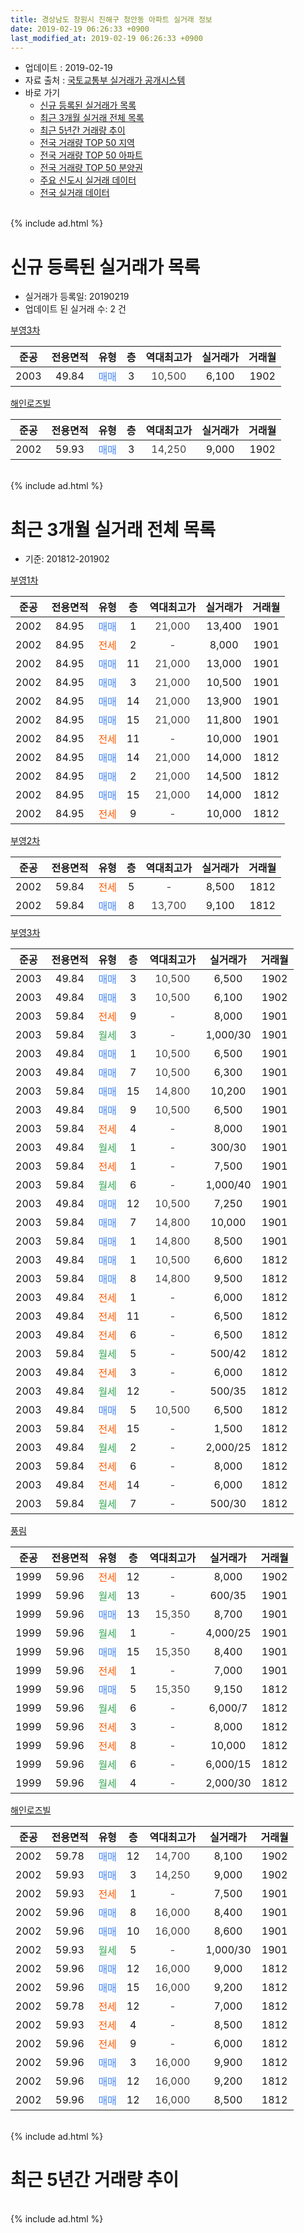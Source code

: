 ```yaml
---
title: 경상남도 창원시 진해구 청안동 아파트 실거래 정보
date: 2019-02-19 06:26:33 +0900
last_modified_at: 2019-02-19 06:26:33 +0900
---
```


* 업데이트 : 2019-02-19
* 자료 출처 : [국토교통부 실거래가 공개시스템](http://rt.molit.go.kr)
* 바로 가기
    * [신규 등록된 실거래가 목록](#신규-등록된-실거래가-목록)
    * [최근 3개월 실거래 전체 목록](#최근-3개월-실거래-전체-목록)
    * [최근 5년간 거래량 추이](#최근-5년간-거래량-추이)
    * [전국 거래량 TOP 50 지역](https://inasie.github.io/apt-trade-info/최근-3개월-전국에서-가장-거래가-많이-발생한-지역)
    * [전국 거래량 TOP 50 아파트](https://inasie.github.io/apt-trade-info/최근-3개월-전국에서-가장-거래가-많이-발생한-아파트)
    * [전국 거래량 TOP 50 분양권](https://inasie.github.io/apt-trade-info/최근-3개월-전국에서-가장-거래가-많이-발생한-분양권)
    * [주요 신도시 실거래 데이터](https://inasie.github.io/apt-trade-info/주요-신도시)
    * [전국 실거래 데이터](https://inasie.github.io/apt-trade-info/전국)
<br>
{% include ad.html %}
<br>

# 신규 등록된 실거래가 목록
* 실거래가 등록일: 20190219
* 업데이트 된 실거래 수: 2 건


[부영3차](https://search.naver.com/search.naver?query=%EA%B2%BD%EC%83%81%EB%82%A8%EB%8F%84+%EC%B0%BD%EC%9B%90%EC%8B%9C+%EC%A7%84%ED%95%B4%EA%B5%AC+%EC%B2%AD%EC%95%88%EB%8F%99+%EB%B6%80%EC%98%813%EC%B0%A8)

|준공|전용면적|유형|층|역대최고가|실거래가|거래월|
|:---:|:---:|:---:|:---:|:---:|:---:|:---:|
|2003|49.84|<span style="color:#4285f3">매매</span>|3|<span style="color:#444444">10,500</span>|6,100|1902|

[해인로즈빌](https://search.naver.com/search.naver?query=%EA%B2%BD%EC%83%81%EB%82%A8%EB%8F%84+%EC%B0%BD%EC%9B%90%EC%8B%9C+%EC%A7%84%ED%95%B4%EA%B5%AC+%EC%B2%AD%EC%95%88%EB%8F%99+%ED%95%B4%EC%9D%B8%EB%A1%9C%EC%A6%88%EB%B9%8C)

|준공|전용면적|유형|층|역대최고가|실거래가|거래월|
|:---:|:---:|:---:|:---:|:---:|:---:|:---:|
|2002|59.93|<span style="color:#4285f3">매매</span>|3|<span style="color:#444444">14,250</span>|9,000|1902|


<br>
{% include ad.html %}
<br>

# 최근 3개월 실거래 전체 목록
* 기준: 201812-201902


[부영1차](https://search.naver.com/search.naver?query=%EA%B2%BD%EC%83%81%EB%82%A8%EB%8F%84+%EC%B0%BD%EC%9B%90%EC%8B%9C+%EC%A7%84%ED%95%B4%EA%B5%AC+%EC%B2%AD%EC%95%88%EB%8F%99+%EB%B6%80%EC%98%811%EC%B0%A8)

|준공|전용면적|유형|층|역대최고가|실거래가|거래월|
|:---:|:---:|:---:|:---:|:---:|:---:|:---:|
|2002|84.95|<span style="color:#4285f3">매매</span>|1|<span style="color:#444444">21,000</span>|13,400|1901|
|2002|84.95|<span style="color:#ff5a00">전세</span>|2|<span style="color:#444444">-</span>|8,000|1901|
|2002|84.95|<span style="color:#4285f3">매매</span>|11|<span style="color:#444444">21,000</span>|13,000|1901|
|2002|84.95|<span style="color:#4285f3">매매</span>|3|<span style="color:#444444">21,000</span>|10,500|1901|
|2002|84.95|<span style="color:#4285f3">매매</span>|14|<span style="color:#444444">21,000</span>|13,900|1901|
|2002|84.95|<span style="color:#4285f3">매매</span>|15|<span style="color:#444444">21,000</span>|11,800|1901|
|2002|84.95|<span style="color:#ff5a00">전세</span>|11|<span style="color:#444444">-</span>|10,000|1901|
|2002|84.95|<span style="color:#4285f3">매매</span>|14|<span style="color:#444444">21,000</span>|14,000|1812|
|2002|84.95|<span style="color:#4285f3">매매</span>|2|<span style="color:#444444">21,000</span>|14,500|1812|
|2002|84.95|<span style="color:#4285f3">매매</span>|15|<span style="color:#444444">21,000</span>|14,000|1812|
|2002|84.95|<span style="color:#ff5a00">전세</span>|9|<span style="color:#444444">-</span>|10,000|1812|

[부영2차](https://search.naver.com/search.naver?query=%EA%B2%BD%EC%83%81%EB%82%A8%EB%8F%84+%EC%B0%BD%EC%9B%90%EC%8B%9C+%EC%A7%84%ED%95%B4%EA%B5%AC+%EC%B2%AD%EC%95%88%EB%8F%99+%EB%B6%80%EC%98%812%EC%B0%A8)

|준공|전용면적|유형|층|역대최고가|실거래가|거래월|
|:---:|:---:|:---:|:---:|:---:|:---:|:---:|
|2002|59.84|<span style="color:#ff5a00">전세</span>|5|<span style="color:#444444">-</span>|8,500|1812|
|2002|59.84|<span style="color:#4285f3">매매</span>|8|<span style="color:#444444">13,700</span>|9,100|1812|

[부영3차](https://search.naver.com/search.naver?query=%EA%B2%BD%EC%83%81%EB%82%A8%EB%8F%84+%EC%B0%BD%EC%9B%90%EC%8B%9C+%EC%A7%84%ED%95%B4%EA%B5%AC+%EC%B2%AD%EC%95%88%EB%8F%99+%EB%B6%80%EC%98%813%EC%B0%A8)

|준공|전용면적|유형|층|역대최고가|실거래가|거래월|
|:---:|:---:|:---:|:---:|:---:|:---:|:---:|
|2003|49.84|<span style="color:#4285f3">매매</span>|3|<span style="color:#444444">10,500</span>|6,500|1902|
|2003|49.84|<span style="color:#4285f3">매매</span>|3|<span style="color:#444444">10,500</span>|6,100|1902|
|2003|59.84|<span style="color:#ff5a00">전세</span>|9|<span style="color:#444444">-</span>|8,000|1901|
|2003|59.84|<span style="color:#34a853">월세</span>|3|<span style="color:#444444">-</span>|1,000/30|1901|
|2003|49.84|<span style="color:#4285f3">매매</span>|1|<span style="color:#444444">10,500</span>|6,500|1901|
|2003|49.84|<span style="color:#4285f3">매매</span>|7|<span style="color:#444444">10,500</span>|6,300|1901|
|2003|59.84|<span style="color:#4285f3">매매</span>|15|<span style="color:#444444">14,800</span>|10,200|1901|
|2003|49.84|<span style="color:#4285f3">매매</span>|9|<span style="color:#444444">10,500</span>|6,500|1901|
|2003|59.84|<span style="color:#ff5a00">전세</span>|4|<span style="color:#444444">-</span>|8,000|1901|
|2003|49.84|<span style="color:#34a853">월세</span>|1|<span style="color:#444444">-</span>|300/30|1901|
|2003|59.84|<span style="color:#ff5a00">전세</span>|1|<span style="color:#444444">-</span>|7,500|1901|
|2003|59.84|<span style="color:#34a853">월세</span>|6|<span style="color:#444444">-</span>|1,000/40|1901|
|2003|49.84|<span style="color:#4285f3">매매</span>|12|<span style="color:#444444">10,500</span>|7,250|1901|
|2003|59.84|<span style="color:#4285f3">매매</span>|7|<span style="color:#444444">14,800</span>|10,000|1901|
|2003|59.84|<span style="color:#4285f3">매매</span>|1|<span style="color:#444444">14,800</span>|8,500|1901|
|2003|49.84|<span style="color:#4285f3">매매</span>|1|<span style="color:#444444">10,500</span>|6,600|1812|
|2003|59.84|<span style="color:#4285f3">매매</span>|8|<span style="color:#444444">14,800</span>|9,500|1812|
|2003|49.84|<span style="color:#ff5a00">전세</span>|1|<span style="color:#444444">-</span>|6,000|1812|
|2003|49.84|<span style="color:#ff5a00">전세</span>|11|<span style="color:#444444">-</span>|6,500|1812|
|2003|49.84|<span style="color:#ff5a00">전세</span>|6|<span style="color:#444444">-</span>|6,500|1812|
|2003|59.84|<span style="color:#34a853">월세</span>|5|<span style="color:#444444">-</span>|500/42|1812|
|2003|49.84|<span style="color:#ff5a00">전세</span>|3|<span style="color:#444444">-</span>|6,000|1812|
|2003|49.84|<span style="color:#34a853">월세</span>|12|<span style="color:#444444">-</span>|500/35|1812|
|2003|49.84|<span style="color:#4285f3">매매</span>|5|<span style="color:#444444">10,500</span>|6,500|1812|
|2003|59.84|<span style="color:#ff5a00">전세</span>|15|<span style="color:#444444">-</span>|1,500|1812|
|2003|49.84|<span style="color:#34a853">월세</span>|2|<span style="color:#444444">-</span>|2,000/25|1812|
|2003|59.84|<span style="color:#ff5a00">전세</span>|6|<span style="color:#444444">-</span>|8,000|1812|
|2003|49.84|<span style="color:#ff5a00">전세</span>|14|<span style="color:#444444">-</span>|6,000|1812|
|2003|59.84|<span style="color:#34a853">월세</span>|7|<span style="color:#444444">-</span>|500/30|1812|


<script async src="//pagead2.googlesyndication.com/pagead/js/adsbygoogle.js"></script>
<!-- 기본 -->
<ins class="adsbygoogle"
     style="display:block"
     data-ad-client="ca-pub-2446590836940007"
     data-ad-slot="1659523306"
     data-ad-format="auto"
     data-full-width-responsive="true"></ins>
<script>
(adsbygoogle = window.adsbygoogle || []).push({});
</script>


[풍림](https://search.naver.com/search.naver?query=%EA%B2%BD%EC%83%81%EB%82%A8%EB%8F%84+%EC%B0%BD%EC%9B%90%EC%8B%9C+%EC%A7%84%ED%95%B4%EA%B5%AC+%EC%B2%AD%EC%95%88%EB%8F%99+%ED%92%8D%EB%A6%BC)

|준공|전용면적|유형|층|역대최고가|실거래가|거래월|
|:---:|:---:|:---:|:---:|:---:|:---:|:---:|
|1999|59.96|<span style="color:#ff5a00">전세</span>|12|<span style="color:#444444">-</span>|8,000|1902|
|1999|59.96|<span style="color:#34a853">월세</span>|13|<span style="color:#444444">-</span>|600/35|1901|
|1999|59.96|<span style="color:#4285f3">매매</span>|13|<span style="color:#444444">15,350</span>|8,700|1901|
|1999|59.96|<span style="color:#34a853">월세</span>|1|<span style="color:#444444">-</span>|4,000/25|1901|
|1999|59.96|<span style="color:#4285f3">매매</span>|15|<span style="color:#444444">15,350</span>|8,400|1901|
|1999|59.96|<span style="color:#ff5a00">전세</span>|1|<span style="color:#444444">-</span>|7,000|1901|
|1999|59.96|<span style="color:#4285f3">매매</span>|5|<span style="color:#444444">15,350</span>|9,150|1812|
|1999|59.96|<span style="color:#34a853">월세</span>|6|<span style="color:#444444">-</span>|6,000/7|1812|
|1999|59.96|<span style="color:#ff5a00">전세</span>|3|<span style="color:#444444">-</span>|8,000|1812|
|1999|59.96|<span style="color:#ff5a00">전세</span>|8|<span style="color:#444444">-</span>|10,000|1812|
|1999|59.96|<span style="color:#34a853">월세</span>|6|<span style="color:#444444">-</span>|6,000/15|1812|
|1999|59.96|<span style="color:#34a853">월세</span>|4|<span style="color:#444444">-</span>|2,000/30|1812|

[해인로즈빌](https://search.naver.com/search.naver?query=%EA%B2%BD%EC%83%81%EB%82%A8%EB%8F%84+%EC%B0%BD%EC%9B%90%EC%8B%9C+%EC%A7%84%ED%95%B4%EA%B5%AC+%EC%B2%AD%EC%95%88%EB%8F%99+%ED%95%B4%EC%9D%B8%EB%A1%9C%EC%A6%88%EB%B9%8C)

|준공|전용면적|유형|층|역대최고가|실거래가|거래월|
|:---:|:---:|:---:|:---:|:---:|:---:|:---:|
|2002|59.78|<span style="color:#4285f3">매매</span>|12|<span style="color:#444444">14,700</span>|8,100|1902|
|2002|59.93|<span style="color:#4285f3">매매</span>|3|<span style="color:#444444">14,250</span>|9,000|1902|
|2002|59.93|<span style="color:#ff5a00">전세</span>|1|<span style="color:#444444">-</span>|7,500|1901|
|2002|59.96|<span style="color:#4285f3">매매</span>|8|<span style="color:#444444">16,000</span>|8,400|1901|
|2002|59.96|<span style="color:#4285f3">매매</span>|10|<span style="color:#444444">16,000</span>|8,600|1901|
|2002|59.93|<span style="color:#34a853">월세</span>|5|<span style="color:#444444">-</span>|1,000/30|1901|
|2002|59.96|<span style="color:#4285f3">매매</span>|12|<span style="color:#444444">16,000</span>|9,000|1812|
|2002|59.96|<span style="color:#4285f3">매매</span>|15|<span style="color:#444444">16,000</span>|9,200|1812|
|2002|59.78|<span style="color:#ff5a00">전세</span>|12|<span style="color:#444444">-</span>|7,000|1812|
|2002|59.93|<span style="color:#ff5a00">전세</span>|4|<span style="color:#444444">-</span>|8,500|1812|
|2002|59.96|<span style="color:#ff5a00">전세</span>|9|<span style="color:#444444">-</span>|6,000|1812|
|2002|59.96|<span style="color:#4285f3">매매</span>|3|<span style="color:#444444">16,000</span>|9,900|1812|
|2002|59.96|<span style="color:#4285f3">매매</span>|12|<span style="color:#444444">16,000</span>|9,200|1812|
|2002|59.96|<span style="color:#4285f3">매매</span>|12|<span style="color:#444444">16,000</span>|8,500|1812|


<br>
{% include ad.html %}
<br>

# 최근 5년간 거래량 추이


<div style="width:100%;">
    <canvas id="deal_progress" height="200"></canvas>
</div>

<script>
new Chart(document.getElementById("deal_progress"), {
    type: 'line',
    data: {
        labels: ['201402','201403','201404','201405','201406','201407','201408','201409','201410','201411','201412','201501','201502','201503','201504','201505','201506','201507','201508','201509','201510','201511','201512','201601','201602','201603','201604','201605','201606','201607','201608','201609','201610','201611','201612','201701','201702','201703','201704','201705','201706','201707','201708','201709','201710','201711','201712','201801','201802','201803','201804','201805','201806','201807','201808','201809','201810','201811','201812','201901','201902'],
        datasets: [{
            label: '매매',
            pointRadius: 1,
            data: [32, 47, 22, 20, 21, 30, 32, 76, 87, 79, 52, 50, 39, 52, 44, 45, 40, 30, 34, 36, 47, 39, 25, 30, 26, 50, 34, 26, 50, 35, 35, 28, 75, 53, 35, 22, 44, 41, 23, 32, 25, 35, 34, 32, 30, 27, 14, 19, 16, 35, 24, 22, 15, 23, 20, 18, 16, 11, 13, 16, 4],
            borderColor: "rgba(255, 201, 14, 1)",
            backgroundColor: "rgba(255, 201, 14, 0.5)",
            fill: false,
            lineTension: 0
        },{
            label: '전월세',
            pointRadius: 1,
            data: [81, 68, 50, 35, 44, 25, 21, 29, 40, 34, 20, 37, 26, 22, 18, 7, 17, 24, 17, 21, 18, 27, 15, 20, 13, 31, 31, 19, 12, 15, 15, 22, 25, 27, 27, 18, 25, 17, 15, 11, 13, 11, 15, 13, 11, 23, 17, 12, 23, 26, 21, 25, 16, 12, 14, 14, 18, 25, 21, 13, 1],
            borderColor: "rgba(0, 141, 185, 1)",
            backgroundColor: "rgba(0, 141, 185, 0.5)",
            fill: false,
            lineTension: 0
        }
        ]
    },
    options: {
        responsive: true,
        title: {
            display: false
        },
        tooltips: {
            mode: 'index',
            intersect: false
        },
        hover: {
            mode: 'nearest',
            intersect: true
        },
        scales: {
            xAxes: [{
                display: true,
                scaleLabel: {
                    display: true,
                    labelString: '년/월'
                }
            }],
            yAxes: [{
                display: true,
                ticks: {
                    suggestedMin: 0,
                },
                scaleLabel: {
                    display: true,
                    labelString: '실거래 수'
                }
            }]
        }
    }
});

</script>


<br>
{% include ad.html %}
<br>

